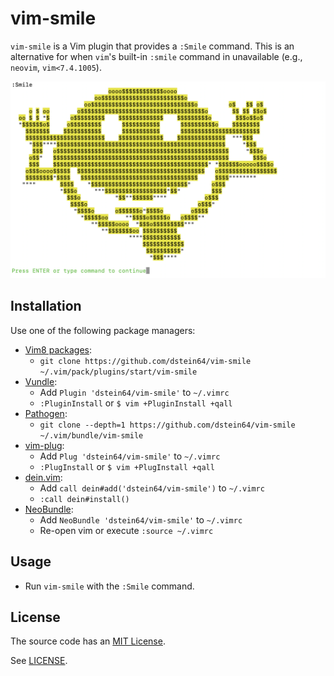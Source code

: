 # vim-smile

`vim-smile` is a Vim plugin that provides a `:Smile` command. This is an
alternative for when `vim`'s built-in `:smile` command in unavailable
(e.g., `neovim`, `vim<7.4.1005`).

<img src="screenshot.png?raw=true" width="512"/>

## Installation

Use one of the following package managers:

* [Vim8 packages][vim8pack]:
  - `git clone https://github.com/dstein64/vim-smile ~/.vim/pack/plugins/start/vim-smile`
* [Vundle][vundle]:
  - Add `Plugin 'dstein64/vim-smile'` to `~/.vimrc`
  - `:PluginInstall` or `$ vim +PluginInstall +qall`
* [Pathogen][pathogen]:
  - `git clone --depth=1 https://github.com/dstein64/vim-smile ~/.vim/bundle/vim-smile`
* [vim-plug][vimplug]:
  - Add `Plug 'dstein64/vim-smile'` to `~/.vimrc`
  - `:PlugInstall` or `$ vim +PlugInstall +qall`
* [dein.vim][dein]:
  - Add `call dein#add('dstein64/vim-smile')` to `~/.vimrc`
  - `:call dein#install()`
* [NeoBundle][neobundle]:
  - Add `NeoBundle 'dstein64/vim-smile'` to `~/.vimrc`
  - Re-open vim or execute `:source ~/.vimrc`

## Usage

* Run `vim-smile` with the `:Smile` command.

License
-------

The source code has an [MIT License](https://en.wikipedia.org/wiki/MIT_License).

See [LICENSE](LICENSE).

[dein]: https://github.com/Shougo/dein.vim
[neobundle]: https://github.com/Shougo/neobundle.vim
[pathogen]: https://github.com/tpope/vim-pathogen
[vim8pack]: http://vimhelp.appspot.com/repeat.txt.html#packages
[vimplug]: https://github.com/junegunn/vim-plug
[vundle]: https://github.com/gmarik/vundle
